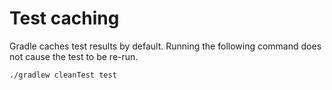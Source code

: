 # Test caching

Gradle caches test results by default. Running the following command does not cause the test to be re-run.

```
./gradlew cleanTest test
```


